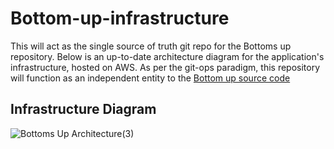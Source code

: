 # Bottom-up-infrastructure


This will act as the single source of truth git repo for the Bottoms up repository. 
Below is an up-to-date architecture diagram for the application's infrastructure, hosted on AWS. As per the git-ops paradigm, this repository will function as an independent entity to the [Bottom up source code](https://github.com/Ernesto905/Bottom-Up)

## Infrastructure Diagram
![Bottoms Up Architecture(3)](https://github.com/Ernesto905/Bottom-up-infrastructure/assets/44984106/def2ef8c-d932-4856-8ccd-71619fff6096)
